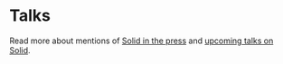 # Talks

Read more about mentions of [Solid in the press](https://github.com/solid/information#solid-press) and [upcoming talks on Solid](https://github.com/solid/information#solid-press).
